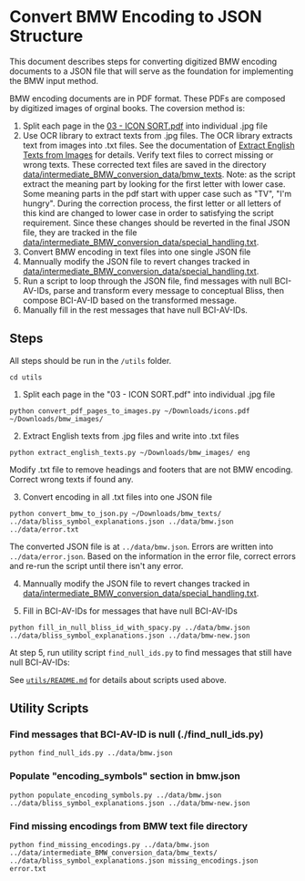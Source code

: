 # Convert BMW Encoding to JSON Structure

This document describes steps for converting digitized BMW encoding documents to a JSON file
that will serve as the foundation for implementing the BMW input method.

BMW encoding documents are in PDF format. These PDFs are composed by digitized images of orginal
books. The coversion method is:

1. Split each page in the 
[03 - ICON SORT.pdf](https://drive.google.com/file/d/1pxaTjymmVRcD0kJ15sZyuc9HEVHCK31F/view?usp=drive_link)
into individual .jpg file
2. Use OCR library to extract texts from .jpg files. The OCR library extracts text from images
into .txt files. See the documentation of [Extract English Texts from Images](/utils/README.md#extract-english-texts-from-images-utilsextract_english_textspy)
for details. Verify text files to correct missing or wrong texts. These corrected text files are
saved in the directory 
[data/intermediate_BMW_conversion_data/bmw_texts](../data/intermediate_BMW_conversion_data/bmw_texts).
Note: as the script extract the meaning part by looking for the first letter with lower case.
Some meaning parts in the pdf start with upper case such as "TV", "I'm hungry". During the correction
process, the first letter or all letters of this kind are changed to lower case in order to satisfying
the script requirement. Since these changes should be reverted in the final JSON file, they are
tracked in the file
[data/intermediate_BMW_conversion_data/special_handling.txt](../data/intermediate_BMW_conversion_data/special_handling.txt).
3. Convert BMW encoding in text files into one single JSON file
4. Mannually modify the JSON file to revert changes tracked in 
[data/intermediate_BMW_conversion_data/special_handling.txt](../data/intermediate_BMW_conversion_data/special_handling.txt).
5. Run a script to loop through the JSON file, find messages with null BCI-AV-IDs, parse and transform
every message to conceptual Bliss, then compose BCI-AV-ID based on the transformed message.
6. Manually fill in the rest messages that have null BCI-AV-IDs.

## Steps

All steps should be run in the `/utils` folder.

```
cd utils
```

1. Split each page in the "03 - ICON SORT.pdf" into individual .jpg file

```
python convert_pdf_pages_to_images.py ~/Downloads/icons.pdf ~/Downloads/bmw_images/
```

2. Extract English texts from .jpg files and write into .txt files

```
python extract_english_texts.py ~/Downloads/bmw_images/ eng
```

Modify .txt file to remove headings and footers that are not BMW encoding. Correct wrong texts if found any.

3. Convert encoding in all .txt files into one JSON file

```
python convert_bmw_to_json.py ~/Downloads/bmw_texts/ ../data/bliss_symbol_explanations.json ../data/bmw.json ../data/error.txt
```

The converted JSON file is at `../data/bmw.json`. Errors are written into `../data/error.json`. Based on the
information in the error file, correct errors and re-run the script until there isn't any error.

4. Mannually modify the JSON file to revert changes tracked in 
[data/intermediate_BMW_conversion_data/special_handling.txt](../data/intermediate_BMW_conversion_data/special_handling.txt).

5. Fill in BCI-AV-IDs for messages that have null BCI-AV-IDs

```
python fill_in_null_bliss_id_with_spacy.py ../data/bmw.json ../data/bliss_symbol_explanations.json ../data/bmw-new.json
```

At step 5, run utility script `find_null_ids.py` to find messages that still have null BCI-AV-IDs:

See [`utils/README.md`](../utils/README.md) for details about scripts used above.

## Utility Scripts ##

### Find messages that BCI-AV-ID is null (./find_null_ids.py)

```
python find_null_ids.py ../data/bmw.json
```

### Populate "encoding_symbols" section in bmw.json

```
python populate_encoding_symbols.py ../data/bmw.json ../data/bliss_symbol_explanations.json ../data/bmw-new.json
```

### Find missing encodings from BMW text file directory

```
python find_missing_encodings.py ../data/bmw.json ../data/intermediate_BMW_conversion_data/bmw_texts/ ../data/bliss_symbol_explanations.json missing_encodings.json error.txt
```
